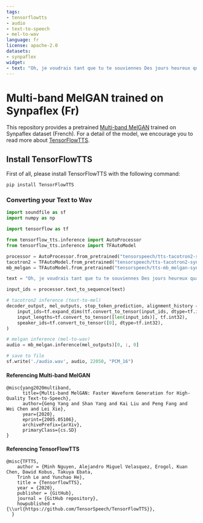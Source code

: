 ```yaml
---
tags:
- tensorflowtts
- audio
- text-to-speech
- mel-to-wav
language: fr
license: apache-2.0
datasets:
- synpaflex
widget:
- text: "Oh, je voudrais tant que tu te souviennes Des jours heureux quand nous étions amis"
---
```


# Multi-band MelGAN trained on Synpaflex (Fr)
This repository provides a pretrained [Multi-band MelGAN](https://arxiv.org/abs/2005.05106) trained on Synpaflex dataset (French). For a detail of the model, we encourage you to read more about
[TensorFlowTTS](https://github.com/TensorSpeech/TensorFlowTTS). 


## Install TensorFlowTTS
First of all, please install TensorFlowTTS with the following command:
```
pip install TensorFlowTTS
```

### Converting your Text to Wav
```python
import soundfile as sf
import numpy as np

import tensorflow as tf

from tensorflow_tts.inference import AutoProcessor
from tensorflow_tts.inference import TFAutoModel

processor = AutoProcessor.from_pretrained("tensorspeech/tts-tacotron2-synpaflex-fr")
tacotron2 = TFAutoModel.from_pretrained("tensorspeech/tts-tacotron2-synpaflex-fr")
mb_melgan = TFAutoModel.from_pretrained("tensorspeech/tts-mb_melgan-synpaflex-fr")

text = "Oh, je voudrais tant que tu te souviennes Des jours heureux quand nous étions amis"

input_ids = processor.text_to_sequence(text)

# tacotron2 inference (text-to-mel)
decoder_output, mel_outputs, stop_token_prediction, alignment_history = tacotron2.inference(
    input_ids=tf.expand_dims(tf.convert_to_tensor(input_ids, dtype=tf.int32), 0),
    input_lengths=tf.convert_to_tensor([len(input_ids)], tf.int32),
    speaker_ids=tf.convert_to_tensor([0], dtype=tf.int32),
)

# melgan inference (mel-to-wav)
audio = mb_melgan.inference(mel_outputs)[0, :, 0]

# save to file
sf.write('./audio.wav', audio, 22050, "PCM_16")
```

#### Referencing Multi-band MelGAN
```
@misc{yang2020multiband,
      title={Multi-band MelGAN: Faster Waveform Generation for High-Quality Text-to-Speech}, 
      author={Geng Yang and Shan Yang and Kai Liu and Peng Fang and Wei Chen and Lei Xie},
      year={2020},
      eprint={2005.05106},
      archivePrefix={arXiv},
      primaryClass={cs.SD}
}
```

#### Referencing TensorFlowTTS
```
@misc{TFTTS,
    author = {Minh Nguyen, Alejandro Miguel Velasquez, Erogol, Kuan Chen, Dawid Kobus, Takuya Ebata, 
    Trinh Le and Yunchao He},
    title = {TensorflowTTS},
    year = {2020},
    publisher = {GitHub},
    journal = {GitHub repository},
    howpublished = {\\url{https://github.com/TensorSpeech/TensorFlowTTS}},
  }
```